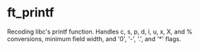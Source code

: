 # ft_printf
Recoding libc's printf function. Handles c, s, p, d, i, u, x, X, and % conversions, minimum field width, and '0', '-', '.', and '*' flags.
